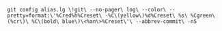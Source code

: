 
`git config alias.lg \!git\ --no-pager\ log\ --color\ --pretty=format:\'%Cred%h%Creset\ -%C\(yellow\)%d%Creset\ %s\ %Cgreen\(%cr\)\ %C\(bold\ blue\)\<%an\>%Creset\'\ --abbrev-commit\ -n5 `

